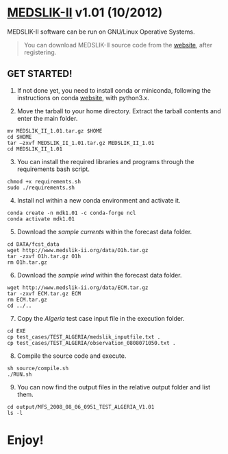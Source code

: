 # [MEDSLIK-II](http://www.medslik-ii.org/index.html) v1.01 (10/2012)

MEDSLIK-II software can be run on GNU/Linux Operative Systems.
> You can download MEDSLIK-II source code from the [website](http://www.medslik-ii.org/users/login.php), after registering.

## GET STARTED!
1. If not done yet, you need to install conda or miniconda, following the instructions on conda [website](https://docs.conda.io/projects/miniconda/en/latest/), with python3.x.

2.  Move the tarball to your home directory. Extract the tarball contents and enter the main folder.
```
mv MEDSLIK_II_1.01.tar.gz $HOME
cd $HOME
tar –zxvf MEDSLIK_II_1.01.tar.gz MEDSLIK_II_1.01
cd MEDSLIK_II_1.01
```
3. You can install the required libraries and programs through the requirements bash script.
```
chmod +x requirements.sh
sudo ./requirements.sh
```
4. Install ncl within a new conda environment and activate it.
```
conda create -n mdk1.01 -c conda-forge ncl
conda activate mdk1.01
```
5. Download the _sample currents_ within the forecast data folder.
```
cd DATA/fcst_data
wget http://www.medslik-ii.org/data/O1h.tar.gz
tar -zxvf O1h.tar.gz O1h
rm O1h.tar.gz
```
6. Download the _sample wind_ within the forecast data folder.
```
wget http://www.medslik-ii.org/data/ECM.tar.gz
tar -zxvf ECM.tar.gz ECM
rm ECM.tar.gz
cd ../..
```
7. Copy the _Algeria_ test case input file in the execution folder.
```
cd EXE
cp test_cases/TEST_ALGERIA/medslik_inputfile.txt .
cp test_cases/TEST_ALGERIA/observation_0808071050.txt .
```
8. Compile the source code and execute.
```
sh source/compile.sh
./RUN.sh
```
9. You can now find the output files in the relative output folder and list them.
```
cd output/MFS_2008_08_06_0951_TEST_ALGERIA_V1.01
ls -l 
```

# Enjoy!
